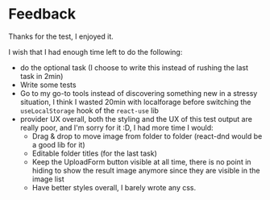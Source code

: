 # Feedback

Thanks for the test, I enjoyed it.

I wish that I had enough time left to do the following:

- do the optional task (I choose to write this instead of rushing the last task in 2min)
- Write some tests
- Go to my go-to tools instead of discovering something new in a stressy situation, I think I wasted 20min with localforage before switching the `useLocalStorage` hook of the `react-use` lib
- provider UX overall, both the styling and the UX of this test output are really poor, and I'm sorry for it :D, I had more time I would:
  - Drag & drop to move image from folder to folder (react-dnd would be a good lib for it)
  - Editable folder titles (for the last task)
  - Keep the UploadForm button visible at all time, there is no point in hiding to show the result image anymore since they are visible in the image list
  - Have better styles overall, I barely wrote any css.
